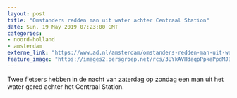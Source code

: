 ```yaml
---
layout: post
title: "Omstanders redden man uit water achter Centraal Station"
date: Sun, 19 May 2019 07:23:00 GMT
categories: 
- noord-holland 
- amsterdam 
externe_link: "https://www.ad.nl/amsterdam/omstanders-redden-man-uit-water-achter-centraal-station~a1cc0d5a/"
feature_image: "https://images2.persgroep.net/rcs/3UYkAVHdaqpPpkaPpdMJDKdu2BU/diocontent/33955501/_fitwidth/400/?appId=21791a8992982cd8da851550a453bd7f&quality=0.7"
---
```


Twee fietsers hebben in de nacht van zaterdag op zondag een man uit het water gered achter het Centraal Station.

